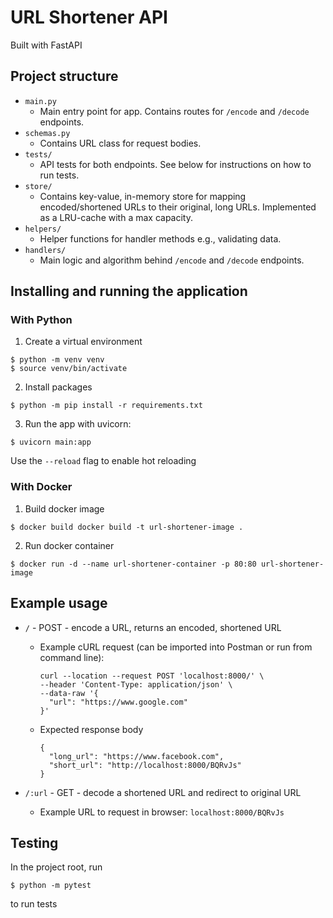 # URL Shortener API

Built with FastAPI

## Project structure

- `main.py`
  - Main entry point for app. Contains routes for `/encode` and `/decode` endpoints.
- `schemas.py`
  - Contains URL class for request bodies.
- `tests/`
  - API tests for both endpoints. See below for instructions on how to run tests.
- `store/`
  - Contains key-value, in-memory store for mapping encoded/shortened URLs to their original, long URLs. Implemented
  as a LRU-cache with a max capacity.
- `helpers/`
  - Helper functions for handler methods e.g., validating data.
- `handlers/`
  - Main logic and algorithm behind `/encode` and `/decode` endpoints.


## Installing and running the application

### With Python

1. Create a virtual environment
```
$ python -m venv venv
$ source venv/bin/activate
```

2. Install packages
```
$ python -m pip install -r requirements.txt
```

3. Run the app with uvicorn:
```
$ uvicorn main:app
```
Use the `--reload` flag to enable hot reloading

### With Docker
1. Build docker image
```
$ docker build docker build -t url-shortener-image .
```

2. Run docker container
```
$ docker run -d --name url-shortener-container -p 80:80 url-shortener-image
```

## Example usage

* `/` - POST - encode a URL, returns an encoded, shortened URL
  * Example cURL request (can be imported into Postman or run from command line):
    ```
    curl --location --request POST 'localhost:8000/' \
    --header 'Content-Type: application/json' \
    --data-raw '{
      "url": "https://www.google.com"
    }'
    ```
  * Expected response body
    ```
    {
      "long_url": "https://www.facebook.com",
      "short_url": "http://localhost:8000/BQRvJs"
    }
    ```

* `/:url` - GET - decode a shortened URL and redirect to original URL
  * Example URL to request in browser: `localhost:8000/BQRvJs`

## Testing

In the project root, run
```
$ python -m pytest
```
to run tests
